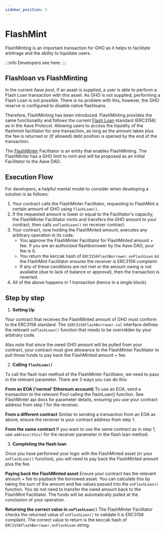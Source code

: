 ```yaml
---
sidebar_position: 5
---
```


# FlashMint

FlashMinting is an important transaction for GHO as it helps to facilitate arbitrage and the ability to liquidate users.

:::info
Developers see here:
:::

## Flashloan vs FlashMinting

In the current Aave pool, if an asset is supplied, a user is able to perform a Flash Loan transaction with this asset. As GHO is not supplied, performing a Flash Loan is not possible. There is no problem with this, however, the GHO reserve is configured to disable native flashloans.

Therefore, FlashMinting has been introduced. FlashMinting provides the same functionality and follows the current [Flash Loan](https://docs.aave.com/developers/guides/flash-loans) standard (ERC3156) as in the Aave Protocol. Allowing users to access the liquidity of the flashmint facilitator for one transaction, as long as the amount taken plus the fee is returned or (if allowed) debt position is opened by the end of the transaction.

The [FlashMinter](../how-gho-works/gho-facilitators.md) Facilitator is an entity that enables FlashMinting. The FlashMinter has a GHO limit to mint and will be proposed as an initial Facilitator to the Aave DAO.

## Execution Flow

For developers, a helpful mental model to consider when developing a solution is as follows:

1. Your contract calls the FlashMinter Facilitator, requesting to FlashMint a certain amount of GHO using `flashLoan()`.
2. If the requested amount is lower or equal to the Facilitator's capacity, the FlashMinter Facilitator mints and transfers the GHO amount to your contract, then calls `onFlashLoan()` on receiver contract.
3. Your contract, now holding the FlashMinted amount, executes any arbitrary operation in its code.
   - You approve the FlashMinter Facilitator for FlashMinted amount + fee. If you are an authorized flashborrower by the Aave DAO, your fee is 0.
   - You return the keccak hash of `ERC3156FlashBorrower.onFlashLoan` so the FlashMint Facilitator ensures the receiver is ERC3156 complaint.
   - If any of these conditions are not met or the amount owing is not available (due to lack of balance or approval), then the transaction is reverted.
4. All of the above happens in 1 transaction (hence in a single block).

## Step by step

1. **Setting Up**

Your contract that receives the FlashMinted amount of GHO must conform to the ERC3156 standard. The `IERC3156FlashBorrower.sol` interface defines the relevant `onFlashLoan()` function that needs to be overridden by your arbitrary code.

Also note that since the owed GHO amount will be pulled from your contract, your contract must give allowance to the FlashMinter Facilitator to pull those funds to pay back the FlashMinted amount + fee.

2. **Calling `flashLoan()`**

To call the flash loan method of the FlashMinter Faciltiator, we need to pass in the relevant parameter.
There are 3 ways you can do this:

**From an EOA ('normal' Ethereum account)**
To use an EOA, send a transaction to the relevant Pool calling the flashLoan() function. See FlashMinter api docs for parameter details, ensuring you use your contract address from step 1 for the receiver.

**From a different contract**
Similar to sending a transaction from an EOA as above, ensure the receiver is your contract address from step 1.

**From the same contract**
If you want to use the same contract as in step 1, use `address(this)` for the receiver parameter in the flash loan method.

3. **Completing the flash loan**

Once you have performed your logic with the FlashMinted asset (in your `onFlashLoan()` function), you will need to pay back the FlashMinted amount plus the fee.

**Paying back the FlashMinted asset**
Ensure your contract has the relevant amount + fee to payback the borrowed asset. You can calculate this by taking the sum of the amount and fee values passed into the `onFlashLoan()` function.
You do not need to transfer the owed amount back to the FlashMint Facilitator. The funds will be automatically pulled at the conclusion of your operation.

**Returning the correct value in `onFlashLoan()`**
The FlashMinter Facilitator checks the returned value of `onFlashLoan()` to validate it is ERC3156 complaint. The correct value to return is the keccak hash of `ERC3156FlashBorrower.onFlashLoan` string.

